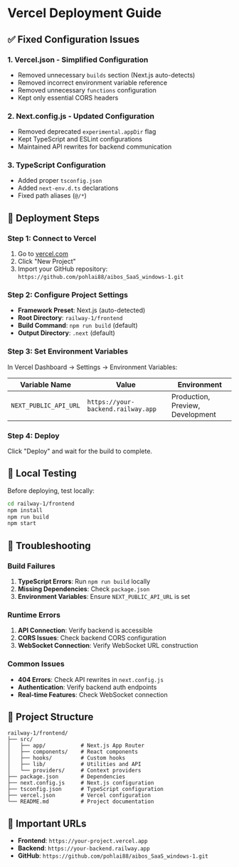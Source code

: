 # Vercel Deployment Guide

## ✅ Fixed Configuration Issues

### 1. **Vercel.json** - Simplified Configuration
- Removed unnecessary `builds` section (Next.js auto-detects)
- Removed incorrect environment variable reference
- Removed unnecessary `functions` configuration
- Kept only essential CORS headers

### 2. **Next.config.js** - Updated Configuration
- Removed deprecated `experimental.appDir` flag
- Kept TypeScript and ESLint configurations
- Maintained API rewrites for backend communication

### 3. **TypeScript Configuration**
- Added proper `tsconfig.json`
- Added `next-env.d.ts` declarations
- Fixed path aliases (`@/*`)

## 🚀 Deployment Steps

### Step 1: Connect to Vercel
1. Go to [vercel.com](https://vercel.com)
2. Click "New Project"
3. Import your GitHub repository: `https://github.com/pohlai88/aibos_SaaS_windows-1.git`

### Step 2: Configure Project Settings
- **Framework Preset**: Next.js (auto-detected)
- **Root Directory**: `railway-1/frontend`
- **Build Command**: `npm run build` (default)
- **Output Directory**: `.next` (default)

### Step 3: Set Environment Variables
In Vercel Dashboard → Settings → Environment Variables:

| Variable Name | Value | Environment |
|---------------|-------|-------------|
| `NEXT_PUBLIC_API_URL` | `https://your-backend.railway.app` | Production, Preview, Development |

### Step 4: Deploy
Click "Deploy" and wait for the build to complete.

## 🔧 Local Testing

Before deploying, test locally:

```bash
cd railway-1/frontend
npm install
npm run build
npm start
```

## 🚨 Troubleshooting

### Build Failures
1. **TypeScript Errors**: Run `npm run build` locally
2. **Missing Dependencies**: Check `package.json`
3. **Environment Variables**: Ensure `NEXT_PUBLIC_API_URL` is set

### Runtime Errors
1. **API Connection**: Verify backend is accessible
2. **CORS Issues**: Check backend CORS configuration
3. **WebSocket Connection**: Verify WebSocket URL construction

### Common Issues
- **404 Errors**: Check API rewrites in `next.config.js`
- **Authentication**: Verify backend auth endpoints
- **Real-time Features**: Check WebSocket connection

## 📁 Project Structure
```
railway-1/frontend/
├── src/
│   ├── app/           # Next.js App Router
│   ├── components/    # React components
│   ├── hooks/         # Custom hooks
│   ├── lib/           # Utilities and API
│   └── providers/     # Context providers
├── package.json       # Dependencies
├── next.config.js     # Next.js configuration
├── tsconfig.json      # TypeScript configuration
├── vercel.json        # Vercel configuration
└── README.md          # Project documentation
```

## 🔗 Important URLs
- **Frontend**: `https://your-project.vercel.app`
- **Backend**: `https://your-backend.railway.app`
- **GitHub**: `https://github.com/pohlai88/aibos_SaaS_windows-1.git` 